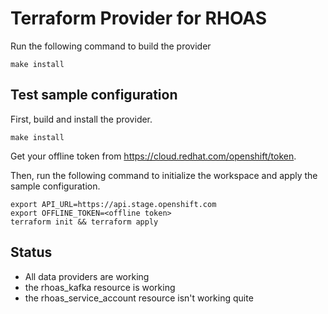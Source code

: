 # Terraform Provider for RHOAS

Run the following command to build the provider

```shell
make install
```

## Test sample configuration

First, build and install the provider.

```shell
make install
```

Get your offline token from https://cloud.redhat.com/openshift/token.

Then, run the following command to initialize the workspace and apply the sample configuration.

```shell
export API_URL=https://api.stage.openshift.com
export OFFLINE_TOKEN=<offline token>
terraform init && terraform apply
```

## Status

* All data providers are working
* the rhoas_kafka resource is working
* the rhoas_service_account resource isn't working quite
